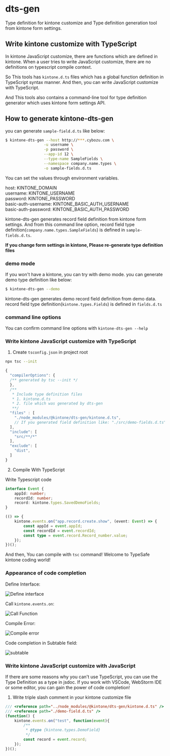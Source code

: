 # dts-gen

Type definition for kintone customize and
Type definition generation tool from kintone form settings.


## Write kintone customize with TypeScript

In kintone JavaScript customize, there are functions which are defined in kintone.
When a user tries to write JavaScript customize, there are no definitions on typescript compile context.

So This tools has `kintone.d.ts` files which has a global function definition in TypeScript syntax manner. And then, you can write JavaScript customize with TypeScript.

And This tools also contains a command-line tool for type definition generator which
uses kintone form settings API.

## How to generate kintone-dts-gen

you can generate `sample-field.d.ts` like below:

```bash
$ kintone-dts-gen --host http://***.cybozu.com \
                 -u username \
                 -p password \
                 --app-id 12 \
                 --type-name SampleFields \
                 --namespace company.name.types \
                 -o sample-fields.d.ts
```

You can set the values through environment variables.

host: KINTONE_DOMAIN  
username: KINTONE_USERNAME  
password: KINTONE_PASSWORD  
basic-auth-username: KINTONE_BASIC_AUTH_USERNAME  
basic-auth-password: KINTONE_BASIC_AUTH_PASSWORD

kintone-dts-gen generates record field definition from kintone form settings.
And from this command line option, record field type definition(`company.name.types.SampleFields`)
is defined in `sample-fields.d.ts`.

**If you change form settings in kintone, Please re-generate type definition files**

### demo mode
If you won't have a kintone, you can try with demo mode.
you can generate demo type definition like below:

```bash
$ kintone-dts-gen --demo
```

kintone-dts-gen generates demo record field definition from demo data.
record field type definition(`kintone.types.Fields`)  is defined in `fields.d.ts`

### command line options
You can confirm command line options with `kintone-dts-gen --help`

### Write kintone JavaScript customize with TypeScript

1. Create `tsconfig.json` in project root

```bash
npx tsc --init
```

```javascript
{
  "compilerOptions": {
  /** generated by tsc --init */
  },
  /**
   * Include type definition files
   * 1. kintone.d.ts
   * 2. file which was generated by dts-gen
   **/
  "files" : [
    "./node_modules/@kintone/dts-gen/kintone.d.ts",
    // If you generated field definition like: "./src/demo-fields.d.ts"
  ],
  "include": [
    "src/**/*"
  ],
  "exclude": [
    "dist",
  ]
}
```

2. Compile With TypeScript

Write Typescript code

```typescript
interface Event {
    appId: number;
    recordId: number;
    record: kintone.types.SavedDemoFields;
}

(() => {
    kintone.events.on("app.record.create.show", (event: Event) => {
        const appId = event.appId;
        const recordId = event.recordId;
        const type = event.record.Record_number.value;
    });
})();
```

And then, You can compile with `tsc` command!
Welcome to TypeSafe kintone coding world!

### Appearance of code completion

Define Interface:

![Define interface](typescript-interface.gif)

Call `kintone.events.on`:

![Call Function](call-function.gif)

Compile Error:

![Compile error](compile-error.gif)

Code completion in Subtable field: 

![subtable](subtable.gif)

### Write kintone JavaScript customize with JavaScript

If there are some reasons why you can't use TypeScript, you can use the Type Definition as a type in jsdoc.
If you work with VSCode, WebStorm IDE or some editor, you can gain the power of code completion!

1. Write triple slash comment in your kintone customize file
```javascript
/// <reference path="../node_modules/@kintone/dts-gen/kintone.d.ts" />
/// <reference path="./demo-field.d.ts" />
(function() {
    kintone.events.on("test", function(event){
        /**
         * @type {kintone.types.DemoField}
         */
        const record = event.record;
    });
})();
```
